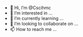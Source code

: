 - 👋 Hi, I’m @Cscihmc
- 👀 I’m interested in ...
- 🌱 I’m currently learning ...
- 💞️ I’m looking to collaborate on ...
- 📫 How to reach me ...

<!---
Cscihmc/Cscihmc is a ✨ special ✨ repository because its `README.md` (this file) appears on your GitHub profile.
You can click the Preview link to take a look at your changes.
--->
